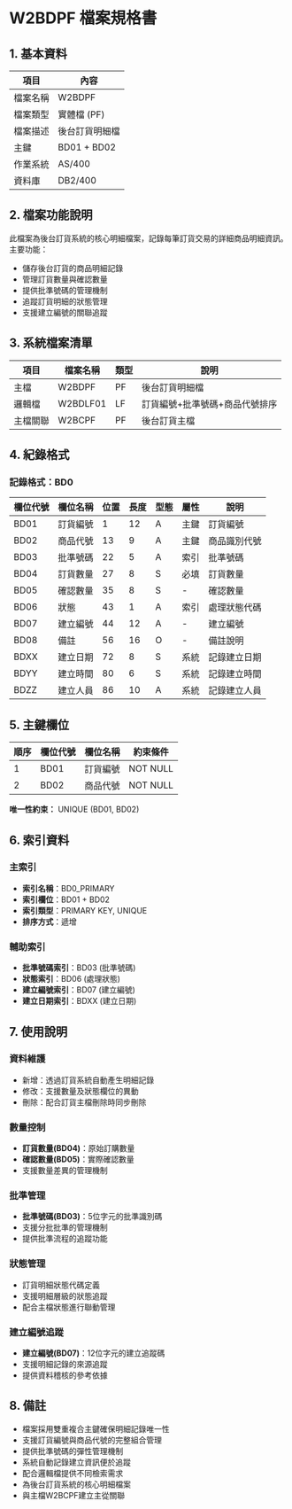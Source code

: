 # W2BDPF 檔案規格書

## 1. 基本資料

| 項目 | 內容 |
|------|------|
| 檔案名稱 | W2BDPF |
| 檔案類型 | 實體檔 (PF) |
| 檔案描述 | 後台訂貨明細檔 |
| 主鍵 | BD01 + BD02 |
| 作業系統 | AS/400 |
| 資料庫 | DB2/400 |

## 2. 檔案功能說明

此檔案為後台訂貨系統的核心明細檔案，記錄每筆訂貨交易的詳細商品明細資訊。主要功能：
- 儲存後台訂貨的商品明細記錄
- 管理訂貨數量與確認數量
- 提供批準號碼的管理機制
- 追蹤訂貨明細的狀態管理
- 支援建立編號的關聯追蹤

## 3. 系統檔案清單

| 項目 | 檔案名稱 | 類型 | 說明 |
|------|----------|------|------|
| 主檔 | W2BDPF | PF | 後台訂貨明細檔 |
| 邏輯檔 | W2BDLF01 | LF | 訂貨編號+批準號碼+商品代號排序 |
| 主檔關聯 | W2BCPF | PF | 後台訂貨主檔 |

## 4. 紀錄格式

### 記錄格式：BD0

| 欄位代號 | 欄位名稱 | 位置 | 長度 | 型態 | 屬性 | 說明 |
|----------|----------|------|------|------|------|------|
| BD01 | 訂貨編號 | 1 | 12 | A | 主鍵 | 訂貨編號 |
| BD02 | 商品代號 | 13 | 9 | A | 主鍵 | 商品識別代號 |
| BD03 | 批準號碼 | 22 | 5 | A | 索引 | 批準號碼 |
| BD04 | 訂貨數量 | 27 | 8 | S | 必填 | 訂貨數量 |
| BD05 | 確認數量 | 35 | 8 | S | - | 確認數量 |
| BD06 | 狀態 | 43 | 1 | A | 索引 | 處理狀態代碼 |
| BD07 | 建立編號 | 44 | 12 | A | - | 建立編號 |
| BD08 | 備註 | 56 | 16 | O | - | 備註說明 |
| BDXX | 建立日期 | 72 | 8 | S | 系統 | 記錄建立日期 |
| BDYY | 建立時間 | 80 | 6 | S | 系統 | 記錄建立時間 |
| BDZZ | 建立人員 | 86 | 10 | A | 系統 | 記錄建立人員 |

## 5. 主鍵欄位

| 順序 | 欄位代號 | 欄位名稱 | 約束條件 |
|------|----------|----------|----------|
| 1 | BD01 | 訂貨編號 | NOT NULL |
| 2 | BD02 | 商品代號 | NOT NULL |

**唯一性約束：** UNIQUE (BD01, BD02)

## 6. 索引資料

### 主索引
- **索引名稱**：BD0_PRIMARY
- **索引欄位**：BD01 + BD02
- **索引類型**：PRIMARY KEY, UNIQUE
- **排序方式**：遞增

### 輔助索引
- **批準號碼索引**：BD03 (批準號碼)
- **狀態索引**：BD06 (處理狀態)
- **建立編號索引**：BD07 (建立編號)
- **建立日期索引**：BDXX (建立日期)

## 7. 使用說明

### 資料維護
- 新增：透過訂貨系統自動產生明細記錄
- 修改：支援數量及狀態欄位的異動
- 刪除：配合訂貨主檔刪除時同步刪除

### 數量控制
- **訂貨數量(BD04)**：原始訂購數量
- **確認數量(BD05)**：實際確認數量
- 支援數量差異的管理機制

### 批準管理
- **批準號碼(BD03)**：5位字元的批準識別碼
- 支援分批批準的管理機制
- 提供批準流程的追蹤功能

### 狀態管理
- 訂貨明細狀態代碼定義
- 支援明細層級的狀態追蹤
- 配合主檔狀態進行聯動管理

### 建立編號追蹤
- **建立編號(BD07)**：12位字元的建立追蹤碼
- 支援明細記錄的來源追蹤
- 提供資料稽核的參考依據

## 8. 備註

- 檔案採用雙重複合主鍵確保明細記錄唯一性
- 支援訂貨編號與商品代號的完整組合管理
- 提供批準號碼的彈性管理機制
- 系統自動記錄建立資訊便於追蹤
- 配合邏輯檔提供不同檢索需求
- 為後台訂貨系統的核心明細檔案
- 與主檔W2BCPF建立主從關聯 